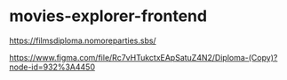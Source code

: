 # movies-explorer-frontend
https://filmsdiploma.nomoreparties.sbs/

https://www.figma.com/file/Rc7vHTukctxEApSatuZ4N2/Diploma-(Copy)?node-id=932%3A4450
